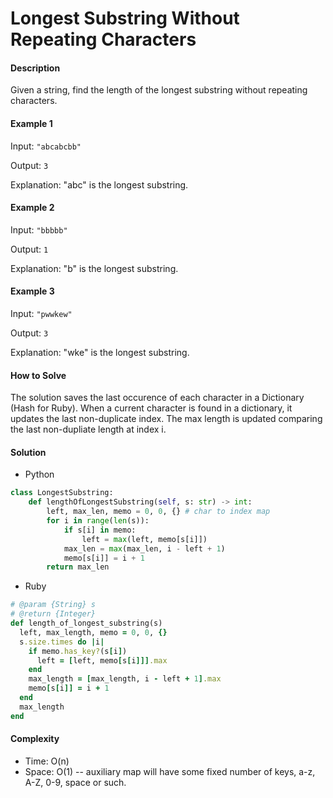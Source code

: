 # Longest Substring Without Repeating Characters

#### Description

Given a string, find the length of the longest substring without repeating characters.

#### Example 1
Input: `"abcabcbb"`

Output: `3`

Explanation: "abc" is the longest substring.

#### Example 2
Input: `"bbbbb"`

Output: `1`

Explanation: "b" is the longest substring.

#### Example 3
Input: `"pwwkew"`

Output: `3`

Explanation: "wke" is the longest substring.

#### How to Solve

The solution saves the last occurence of each character in a Dictionary (Hash for Ruby). When a current character is found in a dictionary, it updates the last non-duplicate index. The max length is updated comparing the last non-dupliate length at index i.

#### Solution
- Python

```python
class LongestSubstring:
    def lengthOfLongestSubstring(self, s: str) -> int:
        left, max_len, memo = 0, 0, {} # char to index map
        for i in range(len(s)):
            if s[i] in memo:
                left = max(left, memo[s[i]])    
            max_len = max(max_len, i - left + 1)
            memo[s[i]] = i + 1
        return max_len
```

- Ruby

```ruby
# @param {String} s
# @return {Integer}
def length_of_longest_substring(s)
  left, max_length, memo = 0, 0, {}
  s.size.times do |i|
    if memo.has_key?(s[i])
      left = [left, memo[s[i]]].max
    end
    max_length = [max_length, i - left + 1].max
    memo[s[i]] = i + 1
  end
  max_length
end
```

#### Complexity
- Time: O(n)
- Space: O(1) -- auxiliary map will have some fixed number of keys, a-z, A-Z, 0-9, space or such.